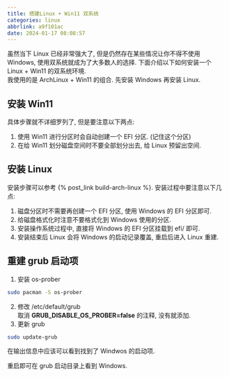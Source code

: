 ```yaml
---
title: 搭建Linux + Win11 双系统
categories: linux
abbrlink: a9f101ac
date: 2024-01-17 08:08:57
---
```

虽然当下 Linux 已经非常强大了, 但是仍然存在某些情况让你不得不使用 Windows, 使用双系统就成为了大多数人的选择. 下面介绍以下如何安装一个 Linux + Win11 的双系统环境.  <!--more-->  
我使用的是 ArchLinux + Win11 的组合. 先安装 Windows 再安装 Linux.  

## 安装 Win11  
具体步骤就不详细罗列了, 但是要注意以下两点:  

1. 使用 Win11 进行分区时会自动创建一个 EFI 分区. (记住这个分区)  
2. 在给 Win11 划分磁盘空间时不要全部划分出去, 给 Linux 预留出空间.  

## 安装 Linux 
安装步骤可以参考 {% post_link build-arch-linux %}. 安装过程中要注意以下几点:  

1. 磁盘分区时不需要再创建一个 EFI 分区, 使用 Windows 的 EFI 分区即可.  
2. 给磁盘格式化时注意不要格式化到 Windows 使用的分区.  
3. 安装操作系统过程中, 直接将 Windows 的 EFI 分区挂载到 efi/ 即可.  
4. 安装结束后 Linux 会将 Windows 的启动记录覆盖, 重启后进入 Linux 重建.  

## 重建 grub 启动项
1. 安装 os-prober
```sh
sudo pacman -S os-prober
```
2. 修改 /etc/default/grub  
取消 **GRUB_DISABLE_OS_PROBER=false** 的注释, 没有就添加.  
3. 更新 grub  
```sh
sudo update-grub
```
在输出信息中应该可以看到找到了 Windwos 的启动项.  

重启即可在 grub 启动目录上看到 Windows.  
